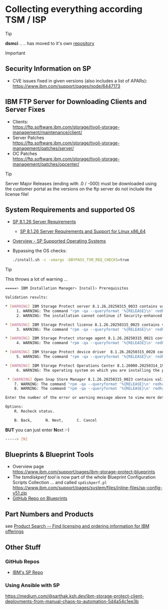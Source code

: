 # Collecting everything according TSM / ISP

> [!TIP]
> **dsmci** ..
> .. has moved to it's own [repository](https://github.com/bnachtwey/dsmci)

> [!IMPORTANT]
> ## Security Information on SP
> - CVE issues fixed in given versions (also includes a list of APARs):<br>
>   https://www.ibm.com/support/pages/node/6447173

## IBM FTP Server for Downloading Clients and Server Fixes
- Clients:<br>
    https://ftp.software.ibm.com/storage/tivoli-storage-management/maintenance/client/
- Server Patches<br>
    https://ftp.software.ibm.com/storage/tivoli-storage-management/patches/server/
- OC Patches<br>
    https://ftp.software.ibm.com/storage/tivoli-storage-management/patches/opcenter/

> [!TIP]
> Server Major Releases (ending with .0 / -000) must be downloaded using the customer portal as the versions on the ftp server do not include the license file!

## System Requirements and supported OS
- [SP 8.1.26 Server Requirements](https://www.ibm.com/docs/en/storage-protect/8.1.26?topic=systems-minimum-linux-x86-64-server-requirements)
  - [SP 8.1.26 Server Requirements and Support for Linux x86_64](https://www.ibm.com/support/pages/node/7186417)
- [Overview - SP Supported Operating Systems](https://www.ibm.com/support/pages/overview-ibm-storage-protect-supported-operating-systems)

- Bypassing the OS checks:<br>
  ```bash
  ./install.sh -c -vmargs -DBYPASS_TSM_REQ_CHECKS=true
  ```
> [!TIP]
> 
>   This throws a lot of warning ...
>   ```bash
>   =====> IBM Installation Manager> Install> Prerequisites
> 
>   Validation results:
>   
>   * [WARNING] IBM Storage Protect server 8.1.26.20250315_0033 contains validation warning.
>        1. WARNING: The command "rpm -qa --queryformat '%{RELEASE}\n' redhat-release* | grep \\." has failed.
>        2. WARNING: The installation cannot continue if Security-enhanced Linux (SELinux) is enabled and in enforcing mode.
>   
>   * [WARNING] IBM Storage Protect license 8.1.26.20250315_0025 contains validation warning.
>        3. WARNING: The command "rpm -qa --queryformat '%{RELEASE}\n' redhat-release* | grep \\." has failed.
>   
>   * [WARNING] IBM Storage Protect storage agent 8.1.26.20250315_0021 contains validation warning.
>        4. WARNING: The command "rpm -qa --queryformat '%{RELEASE}\n' redhat-release* | grep \\." has failed.
>   
>   * [WARNING] IBM Storage Protect device driver  8.1.26.20250315_0028 contains validation warning.
>        5. WARNING: The command "rpm -qa --queryformat '%{RELEASE}\n' redhat-release* | grep \\." has failed.
>   
>   * [WARNING] IBM Storage Protect Operations Center 8.1.26000.20250314_1902 contains validation warning.
>        6. WARNING: The operating system on which you are installing the product is not supported. For more information, see http://www.ibm.com/support/docview.wss?uid=swg21243309.
>   
>    * [WARNING] Open Snap Store Manager 8.1.26.20250315_0023 contains validation warning.
>       7. WARNING: The command "rpm -qa --queryformat '%{RELEASE}\n' redhat-release* | grep \\." has failed.
>       8. WARNING: The command "rpm -qa --queryformat '%{RELEASE}\n' redhat-release* | grep \\." has failed.
>   
>   Enter the number of the error or warning message above to view more details.
>   
>   Options:
>       R. Recheck status.
>   
>       B. Back,      N. Next,      C. Cancel
>   ```
>   **BUT** you can just enter **N**ext :-)
>   ```bash
>   -----> [N]
>   ```

## Blueprints & Blueprint Tools

- Overview page<br>
    https://www.ibm.com/support/pages/ibm-storage-protect-blueprints
- The *tsmdiskperf tool* is now part of the whole Blueprint Configuration Scripts Collection ... and called `spdiskperf.pl `<br>
    https://www.ibm.com/support/pages/system/files/inline-files/sp-config-v51.zip
- [GitHub Repo on Blueprints](https://github.com/IBM/storage-protect-galaxy)

## Part Numbers and Products
see [Product Search -- Find licensing and ordering information for IBM offerings](https://www.ibm.com/about/software-licensing/us-en/product_search?search=Storage%20Protect)

## Other Stuff
### GitHub Repos
- [IBM's SP Repo](https://github.com/IBM/ansible-storage-protect)

### Using Ansible with SP
https://medium.com/@sarthak.ksh.dev/ibm-storage-protect-client-deployments-from-manual-chaos-to-automation-5d4a54c1ee3b
